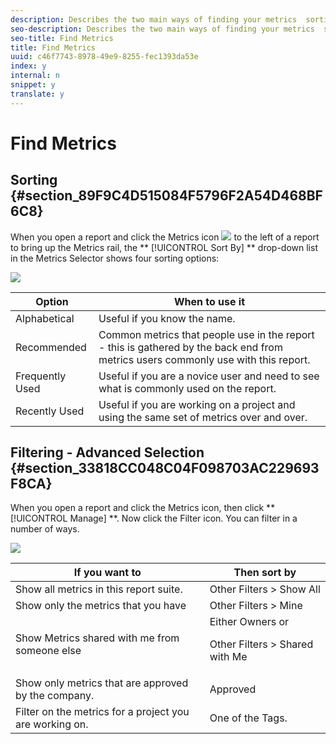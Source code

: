 ```yaml
---
description: Describes the two main ways of finding your metrics  sorting and filtering.
seo-description: Describes the two main ways of finding your metrics  sorting and filtering.
seo-title: Find Metrics
title: Find Metrics
uuid: c46f7743-8978-49e9-8255-fec1393da53e
index: y
internal: n
snippet: y
translate: y
---
```


# Find Metrics


## Sorting {#section_89F9C4D515084F5796F2A54D468BF6C8}

When you open a report and click the Metrics icon  ![](graphics/metrics_icon.png) to the left of a report to bring up the Metrics rail, the ** [!UICONTROL  Sort By] ** drop-down list in the Metrics Selector shows four sorting options: 

![](graphics/cm_sort.png) 

|  Option  | When to use it  |
|---|---|
|  Alphabetical  | Useful if you know the name.  |
|  Recommended  | Common metrics that people use in the report - this is gathered by the back end from metrics users commonly use with this report.  |
|  Frequently Used  | Useful if you are a novice user and need to see what is commonly used on the report.  |
|  Recently Used  | Useful if you are working on a project and using the same set of metrics over and over.  |


## Filtering - Advanced Selection {#section_33818CC048C04F098703AC229693F8CA}

When you open a report and click the Metrics icon, then click ** [!UICONTROL  Manage] **. Now click the Filter icon. You can filter in a number of ways. 

![](graphics/cm_advanced_sel.png) 

<table id="table_269081BC9DF54FFDA4E949FFC7488F42"> 
 <thead> 
  <tr> 
   <th colname="col1" class="entry"> If you want to </th> 
   <th colname="col2" class="entry"> Then sort by </th> 
  </tr>
 </thead>
 <tbody> 
  <tr> 
   <td colname="col1"> Show all metrics in this report suite. </td> 
   <td colname="col2">
    <ignoretag>
     <span class="uicontrol"> Other Filters</span> &gt; 
     <span class="uicontrol"> Show All</span>
    </ignoretag> </td> 
  </tr> 
  <tr> 
   <td colname="col1"> Show only the metrics that you have </td> 
   <td colname="col2"><span class="uicontrol"> Other Filters</span> &gt; <span class="uicontrol"> Mine</span> </td> 
  </tr> 
  <tr> 
   <td colname="col1"> Show Metrics shared with me from someone else </td> 
   <td colname="col2">Either <span class="uicontrol"> Owners</span> or <p><span class="uicontrol"> Other Filters</span> &gt; <span class="uicontrol"> Shared with Me</span> </p> </td> 
  </tr> 
  <tr> 
   <td colname="col1"> Show only metrics that are approved by the company. </td> 
   <td colname="col2"><span class="uicontrol"> Approved</span> </td> 
  </tr> 
  <tr> 
   <td colname="col1"> Filter on the metrics for a project you are working on. </td> 
   <td colname="col2">One of the <span class="uicontrol"> Tags</span>. </td> 
  </tr> 
 </tbody> 
</table>

